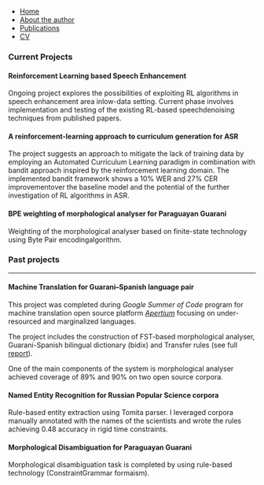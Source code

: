 - [Home](https://ana-kuznetsova.github.io/)
- [About the author](https://ana-kuznetsova.github.io/about)
- [Publications](https://ana-kuznetsova.github.io/pub)
- <a href="a_kuznetsova_cv.pdf">CV</a>

### Current Projects

#### Reinforcement Learning based Speech Enhancement

Ongoing project explores the possibilities of exploiting RL algorithms in speech enhancement area inlow-data setting. Current phase involves implementation and testing of the existing RL-based speechdenoising techniques from published papers.

#### A reinforcement-learning approach to curriculum generation for ASR

The project suggests an approach to mitigate the lack of training data by employing an Automated Curriculum Learning paradigm in combination with bandit approach inspired by the reinforcement learning domain. The implemented bandit framework shows a 10% WER and 27% CER improvementover the baseline model and the potential of the further investigation of RL algorithms in ASR.

#### BPE weighting of morphological analyser for Paraguayan Guarani

Weighting of the morphological analyser based on finite-state technology using Byte Pair encodingalgorithm.

### Past projects
-----
#### Machine Translation for Guarani–Spanish language pair 

This project was completed during *Google Summer of Code* program for machine translation open source platform  *[Apertium](https://github.com/apertium)* focusing on under-resourced and marginalized languages.

The project includes the construction of FST-based morphological analyser, Guarani-Spanish bilingual dictionary (bidix) and Transfer rules (see full [report](https://wiki.apertium.org/wiki/User:Anakuznetsova/GSOC_2018_Guarani_Spanish)).

One of the main components of the system is morphological analyser achieved coverage of 89% and 90% on two open source corpora.

#### Named Entity Recognition for Russian Popular Science corpora

Rule-based entity extraction using Tomita parser. I leveraged corpora manually annotated with the names of the scientists and wrote the rules achieving 0.48 accuracy in rigid time constraints.


#### Morphological Disambiguation for Paraguayan Guarani

Morphological disambiguation task is completed by using rule-based technology (ConstraintGrammar formaism).